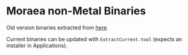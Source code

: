 # Moraea non-Metal Binaries

Old version binaries extracted from [here](https://archive.org/details/71prereqs).

Current binaries can be updated with `ExtractCurrent.tool` (expects an installer in Applications).